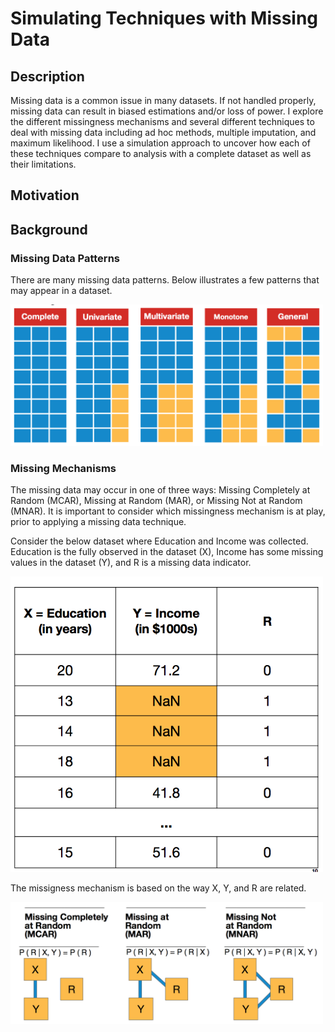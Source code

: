 # Simulating Techniques with Missing Data

## Description
Missing data is a common issue in many datasets. If not handled properly, missing data can result in biased estimations and/or loss of power. I explore the different missingness mechanisms and several different techniques to deal with missing data including ad hoc methods, multiple imputation, and maximum likelihood. I use a simulation approach to uncover how each of these techniques compare to analysis with a complete dataset as well as their limitations. 

## Motivation

## Background

### Missing Data Patterns
There are many missing data patterns.  Below illustrates a few patterns that may appear in a dataset.

<img src="MDPattern.jpg" width = 500>

### Missing Mechanisms
The missing data may occur in one of three ways: Missing Completely at Random (MCAR), Missing at Random (MAR), or Missing Not at Random (MNAR).  It is important to consider which missingness mechanism is at play, prior to applying a missing data technique.

Consider the below dataset where Education and Income was collected.  Education is the fully observed in the dataset (X), Income has some missing values in the dataset (Y), and R is a missing data indicator.

<img src="MMdata.jpg" width = 500>

The missigness mechanism is based on the way X, Y, and R are related.

<img src="MM.jpg" width = 500>
